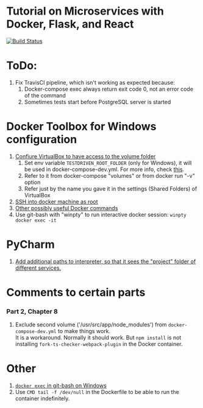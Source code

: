 # Tutorial on Microservices with Docker, Flask, and React

[![Build Status](https://travis-ci.com/Bi0max/testdriven-tutorial.svg?branch=master)](https://travis-ci.com/Bi0max/testdriven-tutorial)

# ToDo:
1. Fix TravisCI pipeline, which isn't working as expected because:
    1. Docker-compose exec always return exit code 0, not an error code of the command
    2. Sometimes tests start before PostgreSQL server is started

# Docker Toolbox for Windows configuration
1. [Confiure VirtualBox to have access to the volume folder](https://medium.com/@Charles_Stover/fixing-volumes-in-docker-toolbox-4ad5ace0e572)
    1. Set env variable `TESTDRIVEN_ROOT_FOLDER` (only for Windows), it will be used in docker-compose-dev.yml.
    For more info, check [this](https://docs.docker.com/compose/compose-file/#variable-substitution).
    2. Refer to it from docker-compose "volumes" or from docker run "-v" option
    3. Refer just by the name you gave it in the settings (Shared Folders) of VirtualBox
2. [SSH into docker machine as root](https://stackoverflow.com/questions/32646952/docker-machine-boot2docker-root-password)
3. [Other possibly useful Docker commands](https://github.com/thinkingserious/flask-microservices-users)
4. Use git-bash with "winpty" to run interactive docker session: `winpty docker exec -it`

# PyCharm
1. [Add additional paths to interpreter, so that it sees the "project" folder of
different services.](https://stackoverflow.com/questions/17198319/how-to-configure-custom-pythonpath-with-vm-and-pycharm)

# Comments to certain parts
### Part 2, Chapter 8
1. Exclude second volume ('/usr/src/app/node_modules') from `docker-compose-dev.yml` to make things work.  
It is a workaround. Normally it should work.
But `npm install` is not installing `fork-ts-checker-webpack-plugin` in the Docker container.

# Other
1. [`docker exec` in git-bash on Windows](https://stackoverflow.com/questions/48001082/oci-runtime-exec-failed-exec-failed-executable-file-not-found-in-path)
2. Use `CMD tail -f /dev/null` in the Dockerfile to be able to run the container indefinitely.